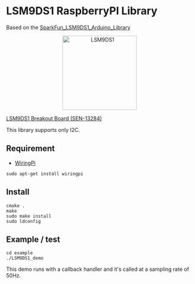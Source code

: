 # LSM9DS1 RaspberryPI Library

Based on the [SparkFun_LSM9DS1_Arduino_Library](https://github.com/sparkfun/SparkFun_LSM9DS1_Arduino_Library)

<p align="center"><img src="https://user-images.githubusercontent.com/17570265/29253393-a11ac3a6-80b6-11e7-846f-0d387fa2fbe4.jpeg" alt="LSM9DS1" width="200"/></p>

[LSM9DS1 Breakout Board (SEN-13284)](https://www.sparkfun.com/products/13284)

This library supports only I2C.

## Requirement

* [WiringPi](http://wiringpi.com/)

```
sudo apt-get install wiringpi
```

## Install

```
cmake .
make
sudo make install
sudo ldconfig
```

## Example / test

```
cd example
./LSM9DS1_demo
```

This demo runs with a callback handler and it's called at a sampling rate of 50Hz.
